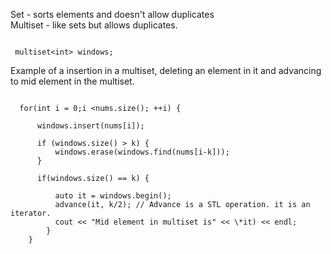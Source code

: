 Set - sorts elements and doesn't allow duplicates
<br>
Multiset - like sets but allows duplicates.
<br>

```

 multiset<int> windows;

```


Example of a insertion in a multiset, deleting an element in it and advancing to mid element in the multiset.
```

  for(int i = 0;i <nums.size(); ++i) {

      windows.insert(nums[i]);

      if (windows.size() > k) {
          windows.erase(windows.find(nums[i-k]));
      }

      if(windows.size() == k) {

          auto it = windows.begin();
          advance(it, k/2); // Advance is a STL operation. it is an iterator.
          cout << "Mid element in multiset is" << \*it) << endl;
        }
    }

```
